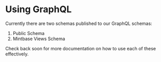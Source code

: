 [//]: # "title: Using GraphQL"
# Using GraphQL

Currently there are two schemas published to our GraphQL schemas:

1. Public Schema
2. Mintbase Views Schema

Check back soon for more documentation on how to use each of these effectively.


